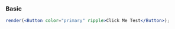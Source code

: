 ### Basic

<!--start-code-->

```jsx
render(<Button color="primary" ripple>Click Me Test</Button>);
```

<!--end-code-->
